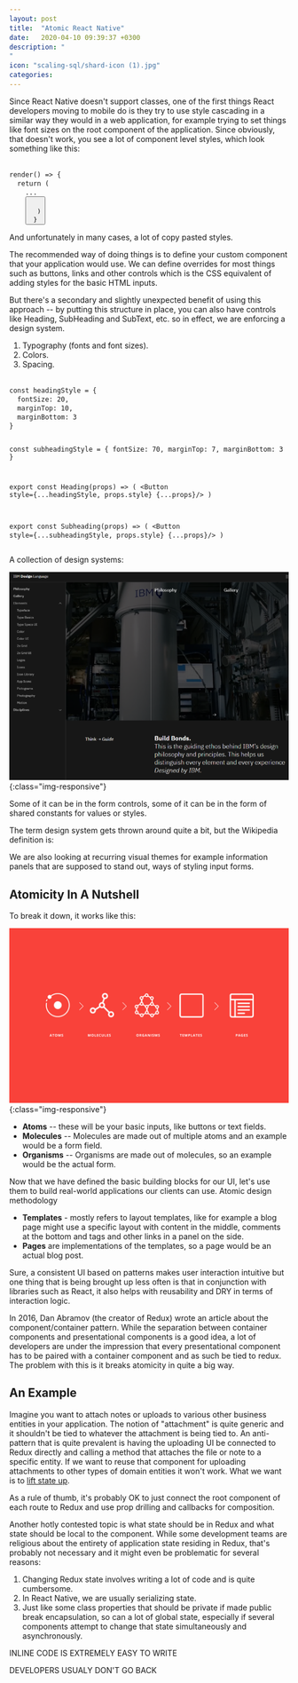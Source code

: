```yaml
---
layout: post
title:  "Atomic React Native"
date:   2020-04-10 09:39:37 +0300
description: "
"
icon: "scaling-sql/shard-icon (1).jpg"
categories:
---
```

Since React Native doesn't support classes, one of the first things React developers moving to mobile do is they try to use style cascading in a similar way they would in a web application, for example trying to set things like font sizes on the root component of the application. Since obviously, that doesn't work,  you see a lot of component level styles, which look something like this:

<div class="margin-bottom">
<pre><code class="language-js line-numbers">
render() => {
  return (
    ...
    <Button style={styles.myButton}/>
  )
}
</code></pre>
</div>

And unfortunately in many cases, a lot of copy pasted styles.

The recommended way of doing things is to define your custom component that your application would use. We can define overrides for most things such as buttons, links and other controls which is the CSS equivalent of adding styles for the basic HTML inputs. 

But there's a secondary and slightly unexpected benefit of using this approach -- by putting this structure in place, you can also have controls like Heading, SubHeading and SubText, etc. so in effect, we are enforcing a design system.

1. Typography (fonts and font sizes).
2. Colors.
3. Spacing.

<div class="margin-bottom">
<pre><code class="language-js line-numbers">
const headingStyle = { 
  fontSize: 20, 
  marginTop: 10, 
  marginBottom: 3 
}

const subheadingStyle = { 
  fontSize: 70, 
  marginTop: 7, 
  marginBottom: 3 
}

export const Heading(props) => (
  <Button style={...headingStyle, props.style} {...props}/>
)

export const Subheading(props) => (
  <Button style={...subheadingStyle, props.style} {...props}/>
)
</code></pre>
</div>

A collection of design systems:

![diagram1](/images/atomic/ibm.png){:class="img-responsive"}

Some of it can be in the form controls, some of it can be in the form of shared constants for values or styles.

The term design system gets thrown around quite a bit, but the Wikipedia definition is:

We are also looking at recurring visual themes for example information panels that are supposed to stand out, ways of styling input forms.

## Atomicity In A Nutshell
To break it down, it works like this:

![diagram1](/images/atomic/atomic-design.jpg){:class="img-responsive"}

* **Atoms** -- these will be your basic inputs, like buttons or text fields.
* **Molecules** -- Molecules are made out of multiple atoms and an example would be a form field.
* **Organisms** -- Organisms are made out of molecules, so an example would be the actual form.

Now that we have defined the basic building blocks for our UI, let's use them to build real-world applications our clients can use. Atomic design methodology 

* **Templates** - mostly refers to layout templates, like for example a blog page might use a specific layout with content in the middle, comments at the bottom and tags and other links in a panel on the side.
* **Pages** are implementations of the templates, so a page would be an actual blog post.

Sure, a consistent UI based on patterns makes user interaction intuitive but one thing that is being brought up less often is that in conjunction with libraries such as React, it also helps with reusability and DRY in terms of interaction logic. 

In 2016, Dan Abramov (the creator of Redux) wrote an article about the component/container pattern. While the separation between container components and presentational components is a good idea, a lot of developers are under the impression that every presentational component has to be paired with a container component and as such be tied to redux. The problem with this is it breaks atomicity in quite a big way. 

## An Example
Imagine you want to attach notes or uploads to various other business entities in your application. The notion of "attachment" is quite generic and it shouldn't be tied to whatever the attachment is being tied to. An anti-pattern that is quite prevalent is having the uploading UI be connected to Redux directly and calling a method that attaches the file or note to a specific entity. If we want to reuse that component for uploading attachments to other types of domain entities it won't work. What we want is to [lift state up](https://reactjs.org/docs/lifting-state-up.html).

As a rule of thumb, it's probably OK to just connect the root component of each route to Redux and use prop drilling and callbacks for composition.

Another hotly contested topic is what state should be in Redux and what state should be local to the component. While some development teams are religious about the entirety of application state residing in Redux, that's probably not necessary and it might even be problematic for several reasons:

1. Changing Redux state involves writing a lot of code and is quite cumbersome. 
2. In React Native, we are usually serializing state.
3. Just like some class properties that should be private if made public break encapsulation, so can a lot of global state, especially if several components attempt to change that state simultaneously and asynchronously.

INLINE CODE IS EXTREMELY EASY TO WRITE

DEVELOPERS USUALY DON'T GO BACK